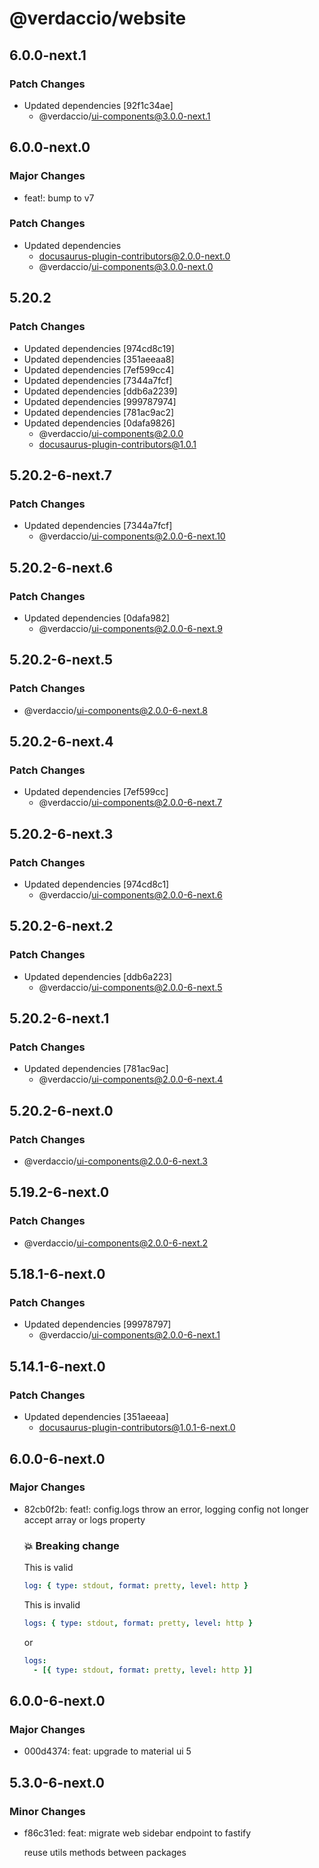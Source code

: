 # @verdaccio/website

## 6.0.0-next.1

### Patch Changes

- Updated dependencies [92f1c34ae]
  - @verdaccio/ui-components@3.0.0-next.1

## 6.0.0-next.0

### Major Changes

- feat!: bump to v7

### Patch Changes

- Updated dependencies
  - docusaurus-plugin-contributors@2.0.0-next.0
  - @verdaccio/ui-components@3.0.0-next.0

## 5.20.2

### Patch Changes

- Updated dependencies [974cd8c19]
- Updated dependencies [351aeeaa8]
- Updated dependencies [7ef599cc4]
- Updated dependencies [7344a7fcf]
- Updated dependencies [ddb6a2239]
- Updated dependencies [999787974]
- Updated dependencies [781ac9ac2]
- Updated dependencies [0dafa9826]
  - @verdaccio/ui-components@2.0.0
  - docusaurus-plugin-contributors@1.0.1

## 5.20.2-6-next.7

### Patch Changes

- Updated dependencies [7344a7fcf]
  - @verdaccio/ui-components@2.0.0-6-next.10

## 5.20.2-6-next.6

### Patch Changes

- Updated dependencies [0dafa982]
  - @verdaccio/ui-components@2.0.0-6-next.9

## 5.20.2-6-next.5

### Patch Changes

- @verdaccio/ui-components@2.0.0-6-next.8

## 5.20.2-6-next.4

### Patch Changes

- Updated dependencies [7ef599cc]
  - @verdaccio/ui-components@2.0.0-6-next.7

## 5.20.2-6-next.3

### Patch Changes

- Updated dependencies [974cd8c1]
  - @verdaccio/ui-components@2.0.0-6-next.6

## 5.20.2-6-next.2

### Patch Changes

- Updated dependencies [ddb6a223]
  - @verdaccio/ui-components@2.0.0-6-next.5

## 5.20.2-6-next.1

### Patch Changes

- Updated dependencies [781ac9ac]
  - @verdaccio/ui-components@2.0.0-6-next.4

## 5.20.2-6-next.0

### Patch Changes

- @verdaccio/ui-components@2.0.0-6-next.3

## 5.19.2-6-next.0

### Patch Changes

- @verdaccio/ui-components@2.0.0-6-next.2

## 5.18.1-6-next.0

### Patch Changes

- Updated dependencies [99978797]
  - @verdaccio/ui-components@2.0.0-6-next.1

## 5.14.1-6-next.0

### Patch Changes

- Updated dependencies [351aeeaa]
  - docusaurus-plugin-contributors@1.0.1-6-next.0

## 6.0.0-6-next.0

### Major Changes

- 82cb0f2b: feat!: config.logs throw an error, logging config not longer accept array or logs property

  ### 💥 Breaking change

  This is valid

  ```yaml
  log: { type: stdout, format: pretty, level: http }
  ```

  This is invalid

  ```yaml
  logs: { type: stdout, format: pretty, level: http }
  ```

  or

  ```yaml
  logs:
    - [{ type: stdout, format: pretty, level: http }]
  ```

## 6.0.0-6-next.0

### Major Changes

- 000d4374: feat: upgrade to material ui 5

## 5.3.0-6-next.0

### Minor Changes

- f86c31ed: feat: migrate web sidebar endpoint to fastify

  reuse utils methods between packages
